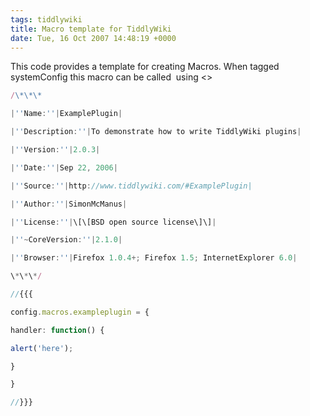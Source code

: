 ```yaml
---
tags: tiddlywiki
title: Macro template for TiddlyWiki
date: Tue, 16 Oct 2007 14:48:19 +0000
---
```

This code provides a template for creating Macros. When tagged systemConfig this macro can be called  using <<exampleplugin>>

```js
/\*\*\*
```
```js
|''Name:''|ExamplePlugin|
```
```js
|''Description:''|To demonstrate how to write TiddlyWiki plugins|
```
```js
|''Version:''|2.0.3|
```
```js
|''Date:''|Sep 22, 2006|
```
```js
|''Source:''|http://www.tiddlywiki.com/#ExamplePlugin|
```
```js
|''Author:''|SimonMcManus|
```
```js
|''License:''|\[\[BSD open source license\]\]|
```
```js
|''~CoreVersion:''|2.1.0|
```
```js
|''Browser:''|Firefox 1.0.4+; Firefox 1.5; InternetExplorer 6.0|
```
```js
\*\*\*/
```
```js
//{{{
```

```js
config.macros.exampleplugin = {
```
```js
handler: function() {
```
```js
alert('here');
```
```js
}
```
```js
}
```
```js
//}}}
```
